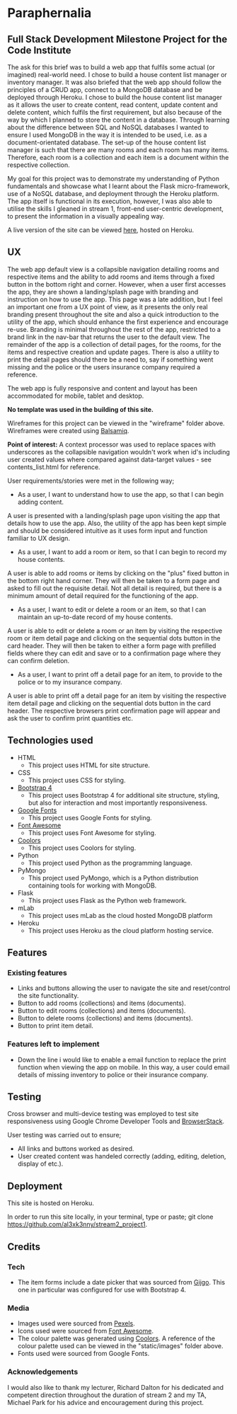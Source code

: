 # Paraphernalia
## Full Stack Development Milestone Project for the Code Institute

The ask for this brief was to build a web app that fulfils some actual (or imagined) real-world need. I chose to build a house content list manager or inventory manager. It was also briefed that the web app should follow the principles of a CRUD app, connect to a MongoDB database and be deployed through Heroku. I chose to build the house content list manager as it allows the user to create content, read content, update content and delete content, which fulfils the first requirement, but also because of the way by which I planned to store the content in a database. Through learning about the difference between SQL and NoSQL databases I wanted to ensure I used MongoDB in the way it is intended to be used, i.e. as a document-orientated database. The set-up of the house content list manager is such that there are many rooms and each room has many items. Therefore, each room is a collection and each item is a document within the respective collection.

My goal for this project was to demonstrate my understanding of Python fundamentals and showcase what I learnt about the Flask micro-framework, use of a NoSQL database, and deployment through the Heroku platform. The app itself is functional in its execution, however, I was also able to utilise the skills I gleaned in stream 1, front-end user-centric development, to present the information in a visually appealing way.

A live version of the site can be viewed [here](https://code-inst-contentlistmanager.herokuapp.com/), hosted on Heroku.

## UX

The web app default view is a collapsible navigation detailing rooms and respective items and the ability to add rooms and items through a fixed button in the bottom right and corner. However, when a user first accesses the app, they are shown a landing/splash page with branding and instruction on how to use the app. This page was a late addition, but I feel an important one from a UX point of view, as it presents the only real branding present throughout the site and also a quick introduction to the utility of the app, which should enhance the first experience and encourage re-use. Branding is minimal throughout the rest of the app, restricted to a brand link in the nav-bar that returns the user to the default view. The remainder of the app is a collection of detail pages, for the rooms, for the items and respective creation and update pages. There is also a utility to print the detail pages should there be a need to, say if something went missing and the police or the users insurance company required a reference.

The web app is fully responsive and content and layout has been accommodated for mobile, tablet and desktop.

**No template was used in the building of this site.**

Wireframes for this project can be viewed in the "wireframe" folder above. Wireframes were created using [Balsamiq](https://balsamiq.com/).

**Point of interest:** A context processor was used to replace spaces with underscores as the collapsible navigation wouldn't work when id's including user created values where compared against data-target values - see contents_list.html for reference.

User requirements/stories were met in the following way;
- As a user, I want to understand how to use the app, so that I can begin adding content.

A user is presented with a landing/splash page upon visiting the app that details how to use the app. Also, the utility of the app has been kept simple and should be considered intuitive as it uses form input and function familiar to UX design.

- As a user, I want to add a room or item, so that I can begin to record my house contents.

A user is able to add rooms or items by clicking on the "plus" fixed button in the bottom right hand corner. They will then be taken to a form page and asked to fill out the requisite detail. Not all detail is required, but there is a minimum amount of detail required for the functioning of the app.

- As a user, I want to edit or delete a room or an item, so that I can maintain an up-to-date record of my house contents.

A user is able to edit or delete a room or an item by visiting the respective room or item detail page and clicking on the sequential dots button in the card header. They will then be taken to either a form page with prefilled fields where they can edit and save or to a confirmation page where they can confirm deletion. 

- As a user, I want to print off a detail page for an item, to provide to the police or to my insurance company.

A user is able to print off a detail page for an item by visiting the respective item detail page and clicking on the sequential dots button in the card header. The respective browsers print confirmation page will appear and ask the user to confirm print quantities etc.

## Technologies used

- HTML
    - This project uses HTML for site structure.
- CSS
    - This project uses CSS for styling.
- [Bootstrap 4](https://getbootstrap.com/)
    - This project uses Bootstrap 4 for additional site structure, styling, but also for interaction and most importantly responsiveness. 
- [Google Fonts](https://fonts.google.com/)
    - This project uses Google Fonts for styling.
- [Font Awesome](https://fontawesome.com/)
    - This project uses Font Awesome for styling.
- [Coolors](https://coolors.co/)
    - This project uses Coolors for styling.
- Python
    - This project used Python as the programming language.
- PyMongo
    - This project used PyMongo, which is a Python distribution containing tools for working with MongoDB.
- Flask
    - This project uses Flask as the Python web framework.
- mLab
    - This project uses mLab as the cloud hosted MongoDB platform
- Heroku
    - This project uses Heroku as the cloud platform hosting service.

## Features

### Existing features
- Links and buttons allowing the user to navigate the site and reset/control the site functionality.
- Button to add rooms (collections) and items (documents).
- Button to edit rooms (collections) and items (documents).
- Button to delete rooms (collections) and items (documents).
- Button to print item detail.

### Features left to implement
- Down the line i would like to enable a email function to replace the print function when viewing the app on mobile. In this way, a user could email details of missing inventory to police or their insurance company.

## Testing

Cross browser and multi-device testing was employed to test site responsiveness using Google Chrome Developer Tools and [BrowserStack](https://www.browserstack.com).

User testing was carried out to ensure;
- All links and buttons worked as desired.
- User created content was handeled correctly (adding, editing, deletion, display of etc.).

## Deployment

This site is hosted on Heroku.

In order to run this site locally, in your terminal, type or paste; git clone https://github.com/al3xk3nny/stream2_project1.

## Credits

### Tech

- The item forms include a date picker that was sourced from [Gijgo](https://gijgo.com/datepicker/example/bootstrap-4). This one in particular was configured for use with Bootstrap 4.

### Media

- Images used were sourced from [Pexels](https://www.pexels.com/).
- Icons used were sourced from [Font Awesome](https://fontawesome.com/).
- The colour palette was generated using [Coolors](https://coolors.co/). A reference of the colour palette used can be viewed in the "static/images" folder above.
- Fonts used were sourced from Google Fonts.

### Acknowledgements

I would also like to thank my lecturer, Richard Dalton for his dedicated and competent direction throughout the duration of stream 2 and my TA, Michael Park for his advice and encouragement during this project.